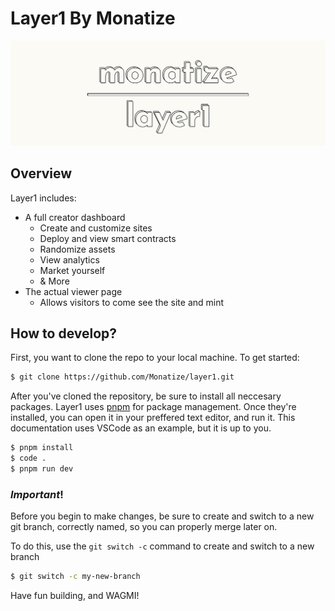 # Layer1 By Monatize


![Layer1 By Monatize](./assets/Banner.png)

## Overview

Layer1 includes:

-   A full creator dashboard
    -   Create and customize sites
    -   Deploy and view smart contracts
    -   Randomize assets
    -   View analytics
    -   Market yourself
    -   & More
-   The actual viewer page
    -   Allows visitors to come see the site and mint

## How to develop?

First, you want to clone the repo to your local machine. To get started:

```bash
$ git clone https://github.com/Monatize/layer1.git
```

After you've cloned the repository, be sure to install all neccesary packages.
Layer1 uses [pnpm](https://pnpm.io) for package management. Once they're
installed, you can open it in your preffered text editor, and run it. This
documentation uses VSCode as an example, but it is up to you.

```bash
$ pnpm install
$ code .
$ pnpm run dev
```

### **_Important_**!

Before you begin to make changes, be sure to create and switch to a new git
branch, correctly named, so you can properly merge later on.

To do this, use the `git switch -c` command to create and switch to a new branch

```bash
$ git switch -c my-new-branch
```

Have fun building, and WAGMI!
